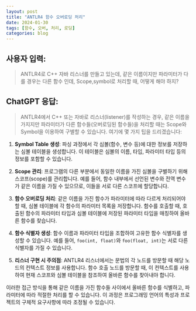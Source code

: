 ```yaml
---
layout: post
title: "ANTLR4 함수 오버로딩 처리"
date: 2024-01-30
tags: [함수, 오버, 처리, 로딩]
categories: blog
---
```


## 사용자 입력:
> ANTLR4로 C++ 자바 리스너를 만들고 있는데, 같은 이름이지만 파라미터가 다를 경우는 다른 함수 인데, Scope,symbol로 처리할 때, 어떻게 해야 하지?

## ChatGPT 응답:
> ANTLR4에서 C++ 또는 자바로 리스너(listener)를 작성하는 경우, 같은 이름을 가지지만 파라미터가 다른 함수들(오버로딩된 함수들)을 처리할 때는 Scope와 Symbol을 이용하여 구별할 수 있습니다. 여기에 몇 가지 팁을 드리겠습니다:

1. **Symbol Table 생성**: 파싱 과정에서 각 심볼(함수, 변수 등)에 대한 정보를 저장하는 심볼 테이블을 생성합니다. 이 테이블은 심볼의 이름, 타입, 파라미터 타입 등의 정보를 포함할 수 있습니다.

2. **Scope 관리**: 프로그램의 다른 부분에서 동일한 이름을 가진 심볼을 구별하기 위해 스코프(scope)를 관리합니다. 예를 들어, 함수 내부에서 선언된 변수와 전역 변수가 같은 이름을 가질 수 있으므로, 이들을 서로 다른 스코프에 할당합니다.

3. **함수 오버로딩 처리**: 같은 이름을 가진 함수가 파라미터에 따라 다르게 처리되어야 할 때, 심볼 테이블에 각 함수의 파라미터 목록을 저장합니다. 함수를 호출할 때, 호출된 함수의 파라미터 타입과 심볼 테이블에 저장된 파라미터 타입을 매칭하여 올바른 함수를 찾습니다.

4. **함수 식별자 생성**: 함수 이름과 파라미터 타입을 조합하여 고유한 함수 식별자를 생성할 수 있습니다. 예를 들어, `foo(int, float)`와 `foo(float, int)`는 서로 다른 식별자를 가질 수 있습니다.

5. **리스너 구현 시 주의점**: ANTLR4 리스너에서는 문법의 각 노드를 방문할 때 해당 노드의 컨텍스트 정보를 사용합니다. 함수 호출 노드를 방문할 때, 이 컨텍스트를 사용하여 현재 스코프와 심볼 테이블을 참조하여 올바른 함수를 찾아내야 합니다.

이러한 접근 방식을 통해 같은 이름을 가진 함수들 사이에서 올바른 함수를 식별하고, 파라미터에 따라 적절한 처리를 할 수 있습니다. 이 과정은 프로그래밍 언어의 특성과 프로젝트의 구체적 요구사항에 따라 조정될 수 있습니다.

